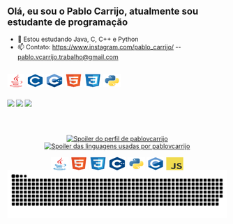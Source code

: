 ## Olá, eu sou o Pablo Carrijo, atualmente sou estudante de programação

- 🌱 Estou estudando Java, C, C++ e Python
- 📫 Contato: https://www.instagram.com/pablo_carrijo/ -- pablo.vcarrijo.trabalho@gmail.com

<div style="display: inline_block"><br>
  <img align="center" alt="Pablo-Js" height="30" width="40" src="https://raw.githubusercontent.com/devicons/devicon/master/icons/java/java-plain.svg">
  <img align="center" alt="Pablo-Ts" height="30" width="40" src="https://raw.githubusercontent.com/devicons/devicon/master/icons/c/c-plain.svg">
  <img align="center" alt="Pablo-React" height="30" width="40" src="https://raw.githubusercontent.com/devicons/devicon/master/icons/cplusplus/cplusplus-original.svg">
  <img align="center" alt="Pablo-HTML" height="30" width="40" src="https://raw.githubusercontent.com/devicons/devicon/master/icons/html5/html5-original.svg">
  <img align="center" alt="Pablo-CSS" height="30" width="40" src="https://raw.githubusercontent.com/devicons/devicon/master/icons/css3/css3-original.svg">
  <img align="center" alt="Pablo-Python" height="30" width="40" src="https://raw.githubusercontent.com/devicons/devicon/master/icons/python/python-original.svg">
</div>

##
  
<div> 
  <a href="https://www.instagram.com/pablo_carrijo/" target="_blank"><img src="https://img.shields.io/badge/-Instagram-%23E4405F?style=for-the-badge&logo=instagram&logoColor=white" target="_blank"></a>
  <a href = "mailto:pablo.vcarrijo.trabalho@gmail.com"><img src="https://img.shields.io/badge/-Gmail-%23333?style=for-the-badge&logo=gmail&logoColor=white" target="_blank"></a>
  <a href="https://www.linkedin.com/in/pablo-vinicius-carrijo-173006315/" target="_blank"><img src="https://img.shields.io/badge/-LinkedIn-%230077B5?style=for-the-badge&logo=linkedin&logoColor=white" target="_blank"></a> 
  
</div>

<br></br>

<div align="center" style="display: inline_block"> 

  <a href="https://github.com/pablovcarrijo" target="_blank">
  <img src="https://github-readme-stats.vercel.app/api?username=pablovcarrijo&layout=compact&theme=codeSTACKr" alt="Spoiler do perfil de pablovcarrijo"/>
  </a>
  <a href="https://github.com/pablovcarrijo" target="_blank">
  <img src="https://github-readme-stats.vercel.app/api/top-langs/?username=pablovcarrijo&layout=compact&theme=codeSTACKr" alt="Spoiler das linguagens usadas por pablovcarrijo"/>
  </a>
 
 </div > 

<div align="center" style="display: inline_block"><br>
  <img align="center" alt="Java" height="30" width="40" src="https://raw.githubusercontent.com/devicons/devicon/master/icons/java/java-original.svg">
  <img align="center" alt="HTML" height="30" width="40" src="https://raw.githubusercontent.com/devicons/devicon/master/icons/html5/html5-original.svg">
  <img align="center" alt="CSS" height="30" width="40" src="https://raw.githubusercontent.com/devicons/devicon/master/icons/css3/css3-original.svg">
  <img align="center" alt="C" height="30" width="40" src="https://raw.githubusercontent.com/devicons/devicon/master/icons/cplusplus/cplusplus-plain.svg">
  <img align="center" alt="Python" height="30" width="40" src="https://raw.githubusercontent.com/devicons/devicon/master/icons/python/python-original.svg">
  <img align="center" alt="C" height="30" width="40" src="https://raw.githubusercontent.com/devicons/devicon/1119b9f84c0290e0f0b38982099a2bd027a48bf1/icons/c/c-original.svg">
    <img align="center" alt="Python" height="30" width="40" src="https://raw.githubusercontent.com/devicons/devicon/master/icons/javascript/javascript-original.svg">
</div>

<picture>
  <source media="(prefers-color-scheme: dark)" srcset="https://raw.githubusercontent.com/pablovcarrijo/pablovcarrijo/output/github-contribution-grid-snake-dark.svg">
  <source media="(prefers-color-scheme: light)" srcset="https://raw.githubusercontent.com/pablovcarrijo/pablovcarrijo/output/github-contribution-grid-snake.svg">
  <img alt="github contribution grid snake animation" src="https://raw.githubusercontent.com/pablovcarrijo/pablovcarrijo/output/github-contribution-grid-snake.svg">
</picture>
